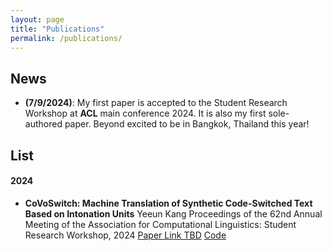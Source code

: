 ```yaml
---
layout: page
title: "Publications"
permalink: /publications/
---
```


## News

- **(7/9/2024)**: My first paper is accepted to the Student Research Workshop at **ACL** main conference 2024. It is also my first sole-authored paper. Beyond excited to be in Bangkok, Thailand this year!

## List

#### 2024

- **CoVoSwitch: Machine Translation of Synthetic Code-Switched Text Based on Intonation Units**
Yeeun Kang
Proceedings of the 62nd Annual Meeting of the Association for Computational Linguistics: Student Research Workshop, 2024
[Paper Link TBD](https://github.com/sophiayk20) [Code](https://github.com/sophiayk20/covoswitch)


